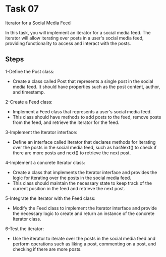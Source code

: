 # Task 07

Iterator for a Social Media Feed

In this task, you will implement an iterator for a social media feed. The iterator will allow iterating over posts in a user's social media feed, providing functionality to access and interact with the posts.

## Steps

1-Define the Post class: 

* Create a class called Post that represents a single post in the social media feed. 
It should have properties such as the post content, author, and timestamp.

2-Create a Feed class: 

* Implement a Feed class that represents a user's social media feed. 
* This class should have methods to add posts to the feed, remove posts from the feed, and retrieve the iterator for the feed.

3-Implement the Iterator interface: 

* Define an interface called Iterator that declares methods for iterating over the posts in the social media feed, such as hasNext() to check if there are more posts and next() to retrieve the next post.

4-Implement a concrete Iterator class: 

* Create a class that implements the Iterator interface and provides the logic for iterating over the posts in the social media feed. 
* This class should maintain the necessary state to keep track of the current position in the feed and retrieve the next post.

5-Integrate the Iterator with the Feed class: 

* Modify the Feed class to implement the Iterator interface and provide the necessary logic to create and return an instance of the concrete Iterator class.

6-Test the iterator: 

* Use the iterator to iterate over the posts in the social media feed and perform operations such as liking a post, commenting on a post, and checking if there are more posts.
